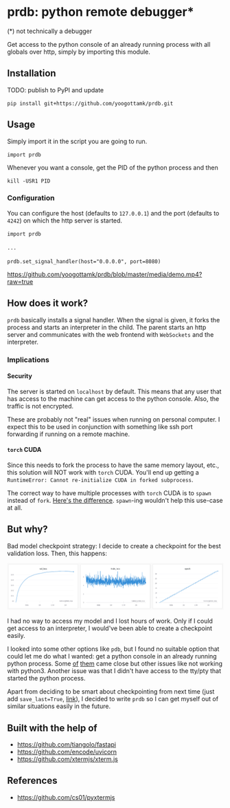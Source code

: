 # prdb: python remote debugger\*
(\*) not technically a debugger

Get access to the python console of an already running process with all globals over http, simply by importing this module.

## Installation
TODO: publish to PyPI and update
```
pip install git+https://github.com/yoogottamk/prdb.git
```

## Usage
Simply import it in the script you are going to run.

```python3
import prdb
```

Whenever you want a console, get the PID of the python process and then
```
kill -USR1 PID
```

### Configuration
You can configure the host (defaults to `127.0.0.1`) and the port (defaults to `4242`) on which the http server is started.

```python3
import prdb

...

prdb.set_signal_handler(host="0.0.0.0", port=8080)
```

https://github.com/yoogottamk/prdb/blob/master/media/demo.mp4?raw=true

## How does it work?
`prdb` basically installs a signal handler. When the signal is given, it forks the process and starts an interpreter in the child. The parent starts an http server and communicates with the web frontend with `WebSockets` and the interpreter.

### Implications
#### Security
The server is started on `localhost` by default. This means that any user that has access to the machine can get access to the python console. Also, the traffic is not encrypted.

These are probably not "real" issues when running on personal computer. I expect this to be used in conjunction with something like ssh port forwarding if running on a remote machine.

#### `torch` CUDA
Since this needs to fork the process to have the same memory layout, etc., this solution will NOT work with `torch` CUDA. You'll end up getting a `RuntimeError: Cannot re-initialize CUDA in forked subprocess`.

The correct way to have multiple processes with `torch` CUDA is to `spawn` instead of `fork`. [Here's the difference](https://stackoverflow.com/a/66113051). `spawn`-ing wouldn't help this use-case at all.

## But why?
Bad model checkpoint strategy: I decide to create a checkpoint for the best validation loss. Then, this happens:

![inspiration](./media/inspiration.png)

I had no way to access my model and I lost hours of work. Only if I could get access to an interpreter, I would've been able to create a checkpoint easily.

I looked into some other options like `pdb`, but I found no suitable option that could let me do what I wanted: get a python console in an already running python process. Some [of](https://github.com/google/pyringe) [them](https://github.com/lmacken/pyrasite/) came close but other issues like not working with python3. Another issue was that I didn't have access to the tty/pty that started the python process.

Apart from deciding to be smart about checkpointing from next time (just add `save_last=True`, [link](https://pytorch-lightning.readthedocs.io/en/stable/api/pytorch_lightning.callbacks.model_checkpoint.html#pytorch_lightning.callbacks.model_checkpoint.ModelCheckpoint.params.save_last)), I decided to write `prdb` so I can get myself out of similar situations easily in the future.

## Built with the help of
 - https://github.com/tiangolo/fastapi
 - https://github.com/encode/uvicorn
 - https://github.com/xtermjs/xterm.js

## References
 - https://github.com/cs01/pyxtermjs
